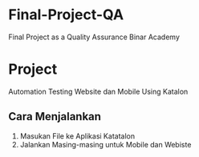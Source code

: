 # Final-Project-QA
Final Project as a Quality Assurance Binar Academy

# Project
Automation Testing Website dan Mobile Using Katalon

## Cara Menjalankan
1. Masukan File ke Aplikasi Katatalon
2. Jalankan Masing-masing untuk Mobile dan Webiste
